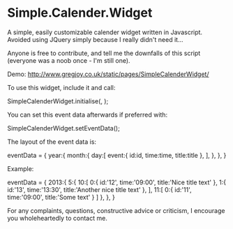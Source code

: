 Simple.Calender.Widget
======================

A simple, easily customizable calender widget written in Javascript.
Avoided using JQuery simply because I really didn't need it...

Anyone is free to contribute, and tell me the downfalls of this script (everyone was a noob once - I'm still one).

Demo: http://www.gregjoy.co.uk/static/pages/SimpleCalenderWidget/

To use this widget, include it and call:

SimpleCalenderWidget.initialise(<Desired parent DOM element>, <optional event data>);

You can set this event data afterwards if preferred with:

SimpleCalenderWidget.setEventData(<event data>);

The layout of the event data is:

eventData = 
{
	year:{
		month:{
			day:[
				event:{
					id:id,
					time:time,
					title:title
				},
			],
		},
	},
}

Example:

eventData = 
{
	2013:{
		5:{
			10:[
				0:{
					id:'12',
					time:'09:00',
					title:'Nice title text'
				},
				1:{
					id:'13',
					time:'13:30',
					title:'Another nice title text'
				},
			],
			11:[
				0:{
					id:'11',
					time:'09:00',
					title:'Some text'
				}
			]
		},
	},
}

For any complaints, questions, constructive advice or criticism, I encourage you wholeheartedly to contact me.